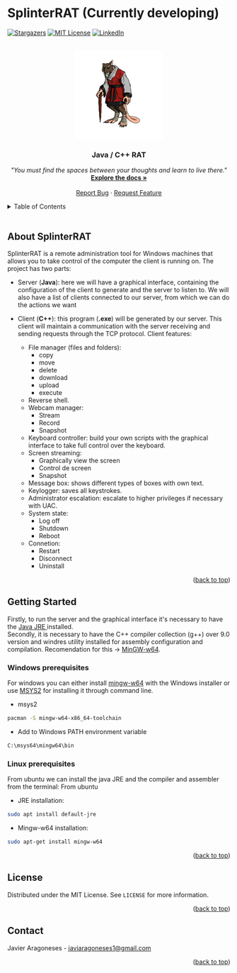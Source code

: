 # SplinterRAT (Currently developing)


[![Stargazers][stars-shield]][stars-url]
[![MIT License][license-shield]][license-url]
[![LinkedIn][linkedin-shield]][linkedin-url]


<br/>
<div align="center">
  <a href="resources/splinterRatIcon.png">
    <img src="https://raw.githubusercontent.com/javiarago1/SplinterRAT/main/resources/splinterRatIcon.png" alt="Logo" width="200" height="200">
  </a>

  <h3 align="center">Java / C++ RAT</h3>

  <p align="center">
    <i>"You must find the spaces between your thoughts and learn to live there."</i>
    <br />
    <a href="https://github.com/javiarago1/SplinterRAT/blob/main/README.md"><strong>Explore the docs »</strong></a>
    <br />
    <br />
    <a href="https://github.com/javiarago1/SplinterRAT/issues">Report Bug</a>
    ·
    <a href="https://github.com/javiarago1/SplinterRAT/issues">Request Feature</a>
  </p>
</div>




<!-- TABLE OF CONTENTS -->
<details>
  <summary>Table of Contents</summary>
  <ol>
    <li>
      <a href="#about-the-project">About The Project</a>
    </li>
    <li>
      <a href="#getting-started">Getting Started</a>
      <ul>
        <li><a href="#windows-prerequisites">Windows prerequisites</a></li>
        <li><a href="#linux-prerequisites">Linux prerequisites</a></li>
      </ul>
    </li>
    <li><a href="#license">License</a></li>
    <li><a href="#contact">Contact</a></li>
  </ol>
</details>


<br>

<!-- ABOUT THE PROJECT -->
## About SplinterRAT

SplinterRAT is a remote administration tool for Windows machines that allows you to take control of the computer the client is running on. The project has two parts:

* Server (<strong>Java</strong>): here we will have a graphical interface, containing the configuration of the client to generate and the server to listen to. We will also have a list of clients connected to our server, from which we can do the actions we want 

* Client (<strong>C++</strong>): this program (<strong>.exe</strong>) will be generated by our server. This client will maintain a communication with the server receiving and sending requests through the TCP protocol. Client features: 
    * File manager (files and folders):
        * copy
        * move
        * delete
        * download
        * upload
        * execute
    * Reverse shell.
    * Webcam manager: 
        * Stream
        * Record
        * Snapshot
    * Keyboard controller: build your own scripts with the graphical interface to take full control over the keyboard.
    * Screen streaming:
        * Graphically view the screen
        * Control de screen
        * Snapshot
    * Message box: shows different types of boxes with own text.
    * Keylogger: saves all keystrokes.
    * Administrator escalation: escalate to higher privileges if necessary with UAC.
    * System state: 
        * Log off
        * Shutdown
        * Reboot
    * Connetion:     
        * Restart
        * Disconnect
        * Uninstall





<p align="right">(<a href="#readme-top">back to top</a>)</p>




<!-- GETTING STARTED -->
## Getting Started

Firstly, to run the server and the graphical interface it's necessary to have the <a target="_blank" href="https://www.java.com/">Java JRE </a>installed. <br>
Secondly, it is necessary to have the C++ compiler collection (g++) over 9.0 version and windres utility installed for assembly configuration and compilation. Recomendation for this -> <a target="_blank" href="https://www.mingw-w64.org/">MinGW-w64</a>.

### Windows prerequisites

For windows you can either install <a href="https://sourceforge.net/projects/mingw-w64/files/Toolchains%20targetting%20Win32/Personal%20Builds/mingw-builds/installer/mingw-w64-install.exe/download">mingw-w64</a> with the Windows installer or use <a target="_blank" href="https://www.msys2.org/">MSYS2</a> for installing it through command line.

* msys2
```sh
pacman -S mingw-w64-x86_64-toolchain
```
* Add to Windows PATH environment variable

```sh
C:\msys64\mingw64\bin
```



###  Linux prerequisites 
From ubuntu we can install the java JRE and the compiler and assembler from the terminal:
From ubuntu 
* JRE installation: 
```sh 
sudo apt install default-jre
```
* Mingw-w64 installation: 
```sh 
sudo apt-get install mingw-w64
```
<p align="right">(<a href="#readme-top">back to top</a>)</p>



<!-- LICENSE -->
## License

Distributed under the MIT License. See `LICENSE` for more information.

<p align="right">(<a href="#readme-top">back to top</a>)</p>



<!-- CONTACT -->
## Contact

Javier Aragoneses - javiaragoneses1@gmail.com

<p align="right">(<a href="#readme-top">back to top</a>)</p>




[stars-shield]: https://img.shields.io/github/stars/javiarago1?style=for-the-badge
[stars-url]: https://github.com/javiarago1/SplinterRAT/stargazers
[license-shield]: https://img.shields.io/github/license/javiarago1/SplinterRAT?style=for-the-badge
[license-url]: https://github.com/javiarago1/SplinterRAT/blob/main/LICENSE
[linkedin-shield]: https://img.shields.io/badge/-LinkedIn-black.svg?style=for-the-badge&logo=linkedin&colorB=555
[linkedin-url]: https://www.linkedin.com/in/javier--aragoneses/

